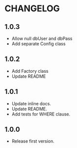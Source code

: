 # CHANGELOG

## 1.0.3

- Allow null dbUser and dbPass
- Add separate Config class

## 1.0.2

- Add Factory class
- Update README

## 1.0.1

- Update inline docs.
- Update README.
- Add tests for WHERE clause.

## 1.0.0

- Release first version.